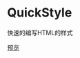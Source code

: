 # QuickStyle
快速的编写HTML的样式

<a _blank href="http://htmlpreview.github.io/?https://github.com/gtc-Gatico/QuickStyle/blob/master/index.html">预览</a>

